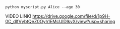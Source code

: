 ```
python myscript.py Alice --age 30

```

VIDEO LINK!
https://drive.google.com/file/d/1p9H-0C_dlfVybtQeZ0Oyh1EMcUIDlkvX/view?usp=sharing
